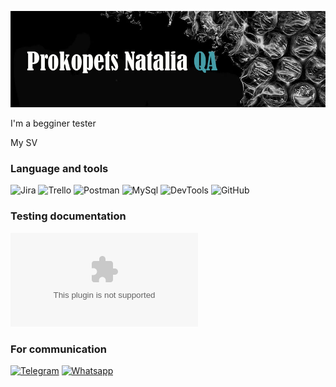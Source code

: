 ![Header](https://github.com/natali7670/natali7670/blob/main/assets/%D0%B4%D0%BB%D1%8F%20git.jpg)

I'm a begginer tester

My SV

### Language and tools
![Jira](https://img.shields.io/badge/-Jira-090909?style=for-the-badge&logo=Jira&logoColor=004FC6)
![Trello](https://img.shields.io/badge/-Trello-090909?style=for-the-badge&logo=Trello&logoColor=095AD2)
![Postman](https://img.shields.io/badge/-Postman-090909?style=for-the-badge&logo=Postman&logoColor=FF6C37)
![MySql](https://img.shields.io/badge/-MySql-090909?style=for-the-badge&logo=MySql&logoColor=E26D00)
![DevTools](https://img.shields.io/badge/-DevTools-090909?style=for-the-badge&logo=DevTools&logoColor=0476E6)
![GitHub](https://img.shields.io/badge/-GitHub-090909?style=for-the-badge&logo=GitHub&logoColor=FFFFFF)

### Testing documentation
![Checklists](https://github.com/natali7670/natali7670/blob/main/doc/Git%20check%20list.xlsx)

### For communication
[![Telegram](https://img.shields.io/badge/-Telegram-090909?style=for-the-badge&logo=Telegram&logoColor=25A2E0)](https://t.me/N7670)
[![Whatsapp](https://img.shields.io/badge/-Whatsapp-090909?style=for-the-badge&logo=Whatsapp&logoColor=59F878)](https://wa.me/qr/3UIZTM6YNULVI1)
